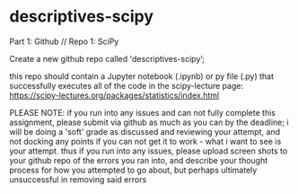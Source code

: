 # descriptives-scipy

Part 1: Github // Repo 1: SciPy

Create a new github repo called 'descriptives-scipy’; 

this repo should contain a Jupyter notebook (.ipynb) or py file (.py) that successfully executes all of the code in the scipy-lecture
page:  https://scipy-lectures.org/packages/statistics/index.html


PLEASE NOTE: if you run into any issues and can not fully complete this assignment, please submit via github as much as you can by the deadline; i will be doing a 'soft' grade as discussed and reviewing your attempt, and not docking any points if you can not get it to work - what i want to see is your attempt. thus if you run into any issues, please upload screen shots to your github repo of the errors you ran into, and describe your thought process for how you attempted to go about, but perhaps ultimately unsuccessful in removing said errors
